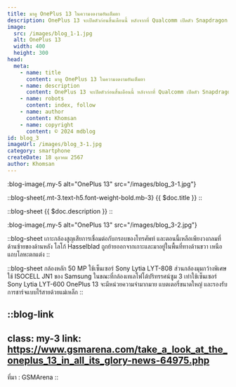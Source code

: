 ```yaml
---
title: มาดู OnePlus 13 ในความงดงามอันเต็มตา
description: OnePlus 13 จะเปิดตัวก่อนสิ้นเดือนนี้ หลังจากที่ Qualcomm เปิดตัว Snapdragon 8 Elite เมื่อวันจันทร์ที่ผ่านมา แน่นอนว่า SoC นี้จะขับเคลื่อนเรือธงรุ่นใหม่ของ OnePlus และหากคุณสงสัยว่าโทรศัพท์รุ่นนี้จะมีหน้าตาเป็นอย่างไร ไม่ต้องสงสัยอีกต่อไปแล้ว ในวันนี้ มีภาพหลุดออกมาสามภาพที่แสดงให้เห็นว่าโทรศัพท์รุ่นนี้มีหน้าตาเป็นอย่างไรในประเทศจีน (ภาพสุดท้ายแสดงให้เห็นโทรศัพท์รุ่นนี้อยู่เคียงข้างกับ Oppo Find X8) ดังนั้น เราจึงสามารถตะลึงกับดีไซน์ใหม่นี้ได้เป็นครั้งแรก ซึ่งไม่ได้แตกต่างไปจากสิ่งที่เราเห็นใน OnePlus 12 โดยสิ้นเชิง แต่ก็มีข้อแตกต่างบางประการอยู่ดี
image:
  src: /images/blog_1-1.jpg
  alt: OnePlus 13
  width: 400
  height: 300
head:
  meta:
    - name: title
      content: มาดู OnePlus 13 ในความงดงามอันเต็มตา
    - name: description
      content: OnePlus 13 จะเปิดตัวก่อนสิ้นเดือนนี้ หลังจากที่ Qualcomm เปิดตัว Snapdragon 8 Elite เมื่อวันจันทร์ที่ผ่านมา แน่นอนว่า SoC นี้จะขับเคลื่อนเรือธงรุ่นใหม่ของ OnePlus และหากคุณสงสัยว่าโทรศัพท์รุ่นนี้จะมีหน้าตาเป็นอย่างไร ไม่ต้องสงสัยอีกต่อไปแล้ว ในวันนี้ มีภาพหลุดออกมาสามภาพที่แสดงให้เห็นว่าโทรศัพท์รุ่นนี้มีหน้าตาเป็นอย่างไรในประเทศจีน (ภาพสุดท้ายแสดงให้เห็นโทรศัพท์รุ่นนี้อยู่เคียงข้างกับ Oppo Find X8) ดังนั้น เราจึงสามารถตะลึงกับดีไซน์ใหม่นี้ได้เป็นครั้งแรก ซึ่งไม่ได้แตกต่างไปจากสิ่งที่เราเห็นใน OnePlus 12 โดยสิ้นเชิง แต่ก็มีข้อแตกต่างบางประการอยู่ดี
    - name: robots
      content: index, follow
    - name: author
      content: Khomsan
    - name: copyright
      content: © 2024 mdblog
id: blog_3
imageUrl: /images/blog_3-1.jpg
category: smartphone
createDate: 18 ตุลาคม 2567
author: Khomsan
---
```


:blog-image{.my-5 alt="OnePlus 13" src="/images/blog_3-1.jpg"}

::blog-sheet{.mt-3.text-h5.font-weight-bold.mb-3}
{{ $doc.title }}
::

::blog-sheet
{{ $doc.description }}
::

:blog-image{.my-5 alt="OnePlus 13" src="/images/blog_3-2.jpg"}

::blog-sheet
เกาะกล้องสูญเสียการเชื่อมต่อกับกรอบของโทรศัพท์ และตอนนี้เหลือเพียงวงกลมที่ด้านซ้ายของด้านหลัง โลโก้ Hasselblad ถูกย้ายออกจากเกาะและมาอยู่ในพื้นที่ทางด้านขวา เหนือแถบโลหะตกแต่ง
::

::blog-sheet
กล้องหลัก 50 MP ใช้เซ็นเซอร์ Sony Lytia LYT-808 ส่วนกล้องมุมกว้างพิเศษใช้ ISOCELL JN1 ของ Samsung ในขณะที่กล้องเทเลโฟโต้ปริทรรศน์ซูม 3 เท่าใช้เซ็นเซอร์ Sony Lytia LYT-600 OnePlus 13 จะมีหน่วยความจำมากมาย แบตเตอรี่ขนาดใหญ่ และรองรับการชาร์จแบบไร้สายด้วยแม่เหล็ก
::

::blog-link
---
class: my-3
link: https://www.gsmarena.com/take_a_look_at_the_oneplus_13_in_all_its_glory-news-64975.php
---
ที่มา : GSMArena
::
